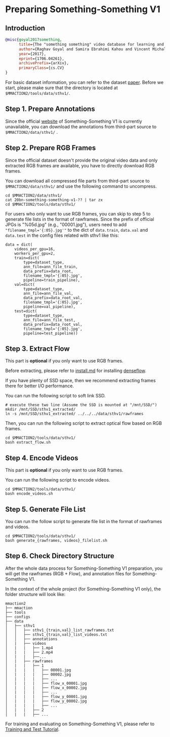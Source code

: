# Preparing Something-Something V1

## Introduction

<!-- [DATASET] -->

```BibTeX
@misc{goyal2017something,
      title={The "something something" video database for learning and evaluating visual common sense},
      author={Raghav Goyal and Samira Ebrahimi Kahou and Vincent Michalski and Joanna Materzyńska and Susanne Westphal and Heuna Kim and Valentin Haenel and Ingo Fruend and Peter Yianilos and Moritz Mueller-Freitag and Florian Hoppe and Christian Thurau and Ingo Bax and Roland Memisevic},
      year={2017},
      eprint={1706.04261},
      archivePrefix={arXiv},
      primaryClass={cs.CV}
}
```

For basic dataset information, you can refer to the dataset [paper](https://arxiv.org/pdf/1706.04261.pdf).
Before we start, please make sure that the directory is located at `$MMACTION2/tools/data/sthv1/`.

## Step 1. Prepare Annotations

Since the official [website](https://20bn.com/datasets/something-something/v1) of Something-Something V1 is currently unavailable, you can download the annotations from third-part source to `$MMACTION2/data/sthv1/` .

## Step 2. Prepare RGB Frames

Since the official dataset doesn't provide the original video data and only extracted RGB frames are available, you have to directly download RGB frames.

You can download all compressed file parts from third-part source  to `$MMACTION2/data/sthv1/` and use the following command to uncompress.

```shell
cd $MMACTION2/data/sthv1/
cat 20bn-something-something-v1-?? | tar zx
cd $MMACTION2/tools/data/sthv1/
```

For users who only want to use RGB frames, you can skip to step 5 to generate file lists in the format of rawframes.
Since the prefix of official JPGs is "%05d.jpg" (e.g., "00001.jpg"), users need to add `"filename_tmpl='{:05}.jpg'"` to the dict of `data.train`, `data.val` and `data.test` in the config files related with sthv1 like this:

```
data = dict(
    videos_per_gpu=16,
    workers_per_gpu=2,
    train=dict(
        type=dataset_type,
        ann_file=ann_file_train,
        data_prefix=data_root,
        filename_tmpl='{:05}.jpg',
        pipeline=train_pipeline),
    val=dict(
        type=dataset_type,
        ann_file=ann_file_val,
        data_prefix=data_root_val,
        filename_tmpl='{:05}.jpg',
        pipeline=val_pipeline),
    test=dict(
        type=dataset_type,
        ann_file=ann_file_test,
        data_prefix=data_root_val,
        filename_tmpl='{:05}.jpg',
        pipeline=test_pipeline))
```

## Step 3. Extract Flow

This part is **optional** if you only want to use RGB frames.

Before extracting, please refer to [install.md](/docs/en/get_started/installation.md) for installing [denseflow](https://github.com/open-mmlab/denseflow).

If you have plenty of SSD space, then we recommend extracting frames there for better I/O performance.

You can run the following script to soft link SSD.

```shell
# execute these two line (Assume the SSD is mounted at "/mnt/SSD/")
mkdir /mnt/SSD/sthv1_extracted/
ln -s /mnt/SSD/sthv1_extracted/ ../../../data/sthv1/rawframes
```

Then, you can run the following script to extract optical flow based on RGB frames.

```shell
cd $MMACTION2/tools/data/sthv1/
bash extract_flow.sh
```

## Step 4. Encode Videos

This part is **optional** if you only want to use RGB frames.

You can run the following script to encode videos.

```shell
cd $MMACTION2/tools/data/sthv1/
bash encode_videos.sh
```

## Step 5. Generate File List

You can run the follow script to generate file list in the format of rawframes and videos.

```shell
cd $MMACTION2/tools/data/sthv1/
bash generate_{rawframes, videos}_filelist.sh
```

## Step 6. Check Directory Structure

After the whole data process for Something-Something V1 preparation,
you will get the rawframes (RGB + Flow), and annotation files for Something-Something V1.

In the context of the whole project (for Something-Something V1 only), the folder structure will look like:

```
mmaction2
├── mmaction
├── tools
├── configs
├── data
│   ├── sthv1
│   │   ├── sthv1_{train,val}_list_rawframes.txt
│   │   ├── sthv1_{train,val}_list_videos.txt
│   │   ├── annotations
│   |   ├── videos
│   |   |   ├── 1.mp4
│   |   |   ├── 2.mp4
│   |   |   ├──...
│   |   ├── rawframes
│   |   |   ├── 1
│   |   |   |   ├── 00001.jpg
│   |   |   |   ├── 00002.jpg
│   |   |   |   ├── ...
│   |   |   |   ├── flow_x_00001.jpg
│   |   |   |   ├── flow_x_00002.jpg
│   |   |   |   ├── ...
│   |   |   |   ├── flow_y_00001.jpg
│   |   |   |   ├── flow_y_00002.jpg
│   |   |   |   ├── ...
│   |   |   ├── 2
│   |   |   ├── ...

```

For training and evaluating on Something-Something V1, please refer to [Training and Test Tutorial](/docs/en/user_guides/train_test.md).
